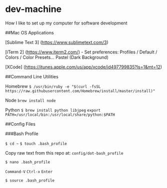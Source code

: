 # dev-machine
How I like to set up my computer for software development

##Mac OS Applications

[Sublime Text 3] (https://www.sublimetext.com/3)

[iTerm 2] (https://www.iterm2.com/) - Set preferences: Profiles / Default / Colors / Color Presets... Pastel (Dark Background)

[XCode] (https://itunes.apple.com/us/app/xcode/id497799835?ls=1&mt=12)

##Command Line Utilities

Homebrew `$ /usr/bin/ruby -e "$(curl -fsSL https://raw.githubusercontent.com/Homebrew/install/master/install)"`


Node `brew install node`


Python `$ brew install python libjpeg`
`export PATH=/usr/local/bin:/usr/local/share/python:$PATH`

##Config Files

###Bash Profile

`$ cd ~` `$ touch .bash_profile`

Copy raw text from this repo at: `config/dot-bash_profile`

`$ nano .bash_profile` 

`Command-V` `Ctrl-x` `Enter` 

`$ source .bash_profile`
